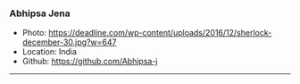 ### Abhipsa Jena

- Photo: https://deadline.com/wp-content/uploads/2016/12/sherlock-december-30.jpg?w=647
- Location: India
- Github: https://github.com/Abhipsa-j

***
